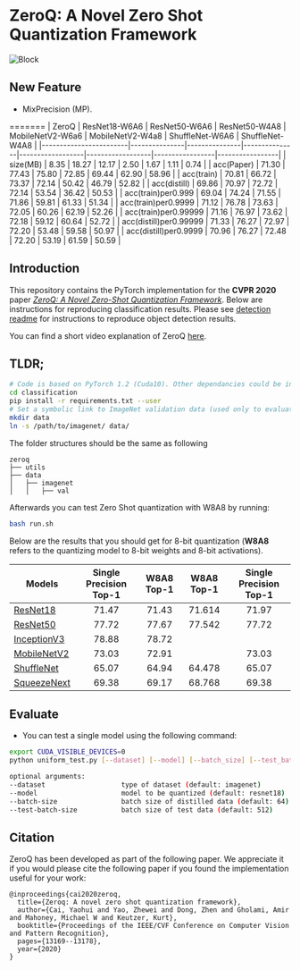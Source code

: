 # ZeroQ: A Novel Zero Shot Quantization Framework
![Block](imgs/resnet18_sensitivity.png)

## New Feature
- MixPrecision (MP).

=======
| ZeroQ                  | ResNet18-W6A6 | ResNet50-W6A6 | ResNet50-W4A8 | MobileNetV2-W6a6 | MobileNetV2-W4a8 | ShuffleNet-W6A6 | ShuffleNet-W4A8 |
|------------------------|---------------|---------------|---------------|------------------|------------------|-----------------|-----------------|
| size(MB)               | 8.35          | 18.27         | 12.17         | 2.50             | 1.67             | 1.11            | 0.74            |
| acc(Paper)             | 71.30         | 77.43         | 75.80         | 72.85            | 69.44            | 62.90           | 58.96           |
| acc(train)             | 70.81         | 66.72         | 73.37         | 72.14            | 50.42            | 46.79           | 52.82           |
| acc(distill)           | 69.86         | 70.97         | 72.72         | 72.14            | 53.54            | 36.42           | 50.53           |
| acc(train)per0.999     | 69.04         | 74.24         | 71.55         | 71.86            | 59.81            | 61.33           | 51.34           |
| acc(train)per0.9999    | 71.12         | 76.78         | 73.63         | 72.05            | 60.26            | 62.19           | 52.26           |
| acc(train)per0.99999   | 71.16         | 76.97         | 73.62         | 72.18            | 59.12            | 60.64           | 52.72           |
| acc(distill)per0.99999 | 71.33         | 76.27         | 72.97         | 72.20            | 53.48            | 59.58           | 50.97           |
| acc(distill)per0.9999  | 70.96         | 76.27         | 72.48         | 72.20            | 53.19            | 61.59           | 50.59           |

## Introduction

This repository contains the PyTorch implementation for the **CVPR 2020** paper [*ZeroQ: A Novel Zero-Shot Quantization Framework*](https://arxiv.org/abs/2001.00281). Below are instructions for reproducing classification results. Please see [detection readme](https://github.com/amirgholami/ZeroQ/tree/master/detection) for instructions to reproduce object detection results.

You can find a short video explanation of ZeroQ [here](https://news.developer.nvidia.com/nvidia-partners-present-ai-research-at-cvpr-2020/).

## TLDR;

```bash
# Code is based on PyTorch 1.2 (Cuda10). Other dependancies could be installed as follows: 
cd classification
pip install -r requirements.txt --user
# Set a symbolic link to ImageNet validation data (used only to evaluate model) 
mkdir data
ln -s /path/to/imagenet/ data/
```

The folder structures should be the same as following
```
zeroq
├── utils
├── data
│   ├── imagenet
│   │   ├── val
```
Afterwards you can test Zero Shot quantization with W8A8 by running:

```bash
bash run.sh
```

Below are the results that you should get for 8-bit quantization (**W8A8** refers to the quantizing model to 8-bit weights and 8-bit activations).


| Models                                          | Single Precision Top-1 | W8A8 Top-1 | W8A8 Top-1 | Single Precision Top-1 |   
| ----------------------------------------------- | :--------------------: | :--------: | :--------: | :--------------------: |
| [ResNet18](https://arxiv.org/abs/1512.03385)    |          71.47         |   71.43    |  71.614    |     71.97              |
| [ResNet50](https://arxiv.org/abs/1512.03385)    |          77.72         |   77.67    |  77.542    |     77.72              |
| [InceptionV3](https://arxiv.org/abs/1512.00567) |          78.88         |   78.72    |            |                        |
| [MobileNetV2](https://arxiv.org/abs/1801.04381) |          73.03         |   72.91    |            |     73.03              |
| [ShuffleNet](https://arxiv.org/abs/1707.01083)  |          65.07         |   64.94    |  64.478    |     65.07              |
| [SqueezeNext](https://arxiv.org/abs/1803.10615) |          69.38         |   69.17    |  68.768    |     69.38              |

## Evaluate

- You can test a single model using the following command:

```bash
export CUDA_VISIBLE_DEVICES=0
python uniform_test.py [--dataset] [--model] [--batch_size] [--test_batch_size]

optional arguments:
--dataset                   type of dataset (default: imagenet)
--model                     model to be quantized (default: resnet18)
--batch-size                batch size of distilled data (default: 64)
--test-batch-size           batch size of test data (default: 512)
```




## Citation
ZeroQ has been developed as part of the following paper. We appreciate it if you would please cite the following paper if you found the implementation useful for your work:

```text
@inproceedings{cai2020zeroq,
  title={Zeroq: A novel zero shot quantization framework},
  author={Cai, Yaohui and Yao, Zhewei and Dong, Zhen and Gholami, Amir and Mahoney, Michael W and Keutzer, Kurt},
  booktitle={Proceedings of the IEEE/CVF Conference on Computer Vision and Pattern Recognition},
  pages={13169--13178},
  year={2020}
}
```
